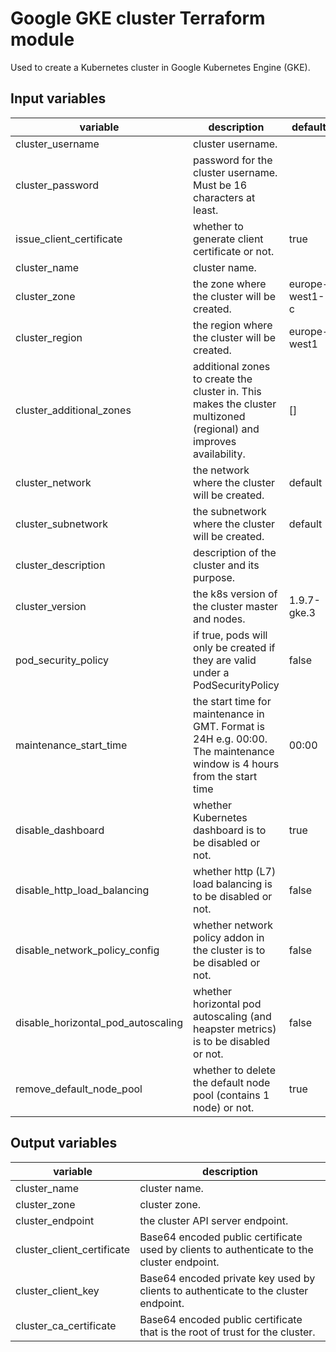 # Google GKE cluster Terraform module

Used to create a Kubernetes cluster in Google Kubernetes Engine (GKE).

## Input variables 

| variable                           | description                                                                                                            | default        |
|------------------------------------|------------------------------------------------------------------------------------------------------------------------|----------------|
| cluster_username                   | cluster username.                                                                                                      |                |
| cluster_password                   | password for the cluster username. Must be 16 characters at least.                                                     |                |
| issue_client_certificate           | whether to generate client certificate or not.                                                                         | true           |
| cluster_name                       | cluster name.                                                                                                          |                |
| cluster_zone                       | the zone where the cluster will be created.                                                                            | europe-west1-c |
| cluster_region                     | the region where the cluster will be created.                                                                          | europe-west1   |
| cluster_additional_zones           | additional zones to create the cluster in. This makes the cluster multizoned (regional) and improves availability.     | []             |
| cluster_network                    | the network where the cluster will be created.                                                                         | default        |
| cluster_subnetwork                 | the subnetwork where the cluster will be created.                                                                      | default        |
| cluster_description                | description of the cluster and its purpose.                                                                            |                |
| cluster_version                    | the k8s version of the cluster master and nodes.                                                                       | 1.9.7-gke.3    |
| pod_security_policy                | if true, pods will only be created if they are valid under a PodSecurityPolicy                                         | false          |
| maintenance_start_time             | the start time for maintenance in GMT. Format is 24H e.g. 00:00. The maintenance window is 4 hours from the start time | 00:00          |
| disable_dashboard                  | whether Kubernetes dashboard is to be disabled or not.                                                                 | true           |
| disable_http_load_balancing        | whether http (L7) load balancing is to be disabled or not.                                                             | false          |
| disable_network_policy_config      | whether network policy addon in the cluster is to be disabled or not.                                                  | false          |
| disable_horizontal_pod_autoscaling | whether horizontal pod autoscaling (and heapster metrics) is to be disabled or not.                                    | false          |
| remove_default_node_pool           | whether to delete the default node pool (contains 1 node) or not.                                                      | true           |


## Output variables

| variable                   | description                                                                                |
|----------------------------|--------------------------------------------------------------------------------------------|
| cluster_name               | cluster name.                                                                              |
| cluster_zone               | cluster zone.                                                                              |
| cluster_endpoint           | the cluster API server endpoint.                                                           |
| cluster_client_certificate | Base64 encoded public certificate used by clients to authenticate to the cluster endpoint. |
| cluster_client_key         | Base64 encoded private key used by clients to authenticate to the cluster endpoint.        |
| cluster_ca_certificate     | Base64 encoded public certificate that is the root of trust for the cluster.               |